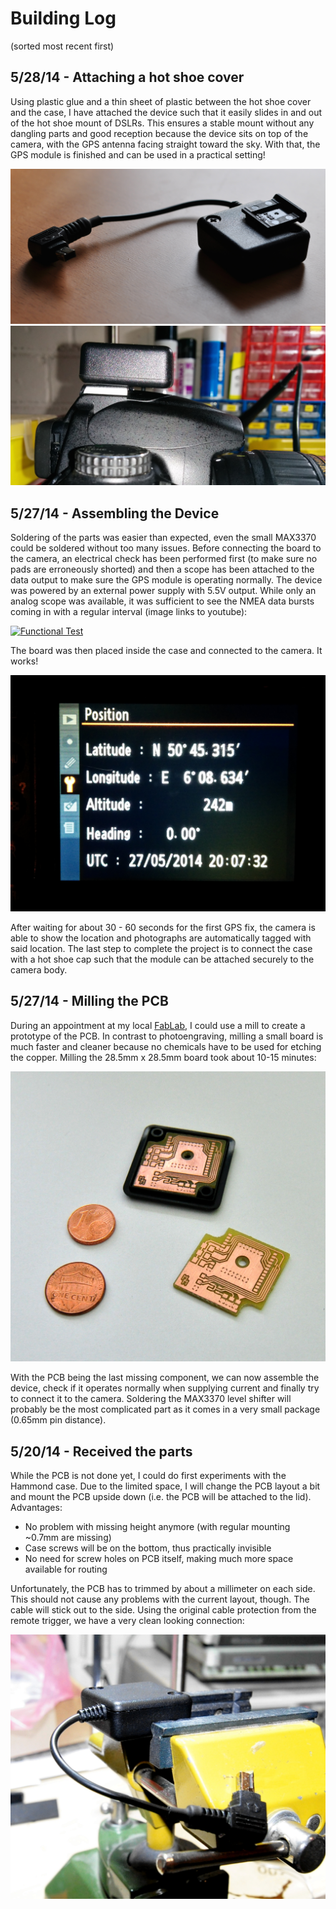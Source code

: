 Building Log
============

(sorted most recent first)

## 5/28/14 - Attaching a hot shoe cover

Using plastic glue and a thin sheet of plastic between the hot shoe cover and
the case, I have attached the device such that it easily slides in and out of
the hot shoe mount of DSLRs. This ensures a stable mount without any dangling
parts and good reception because the device sits on top of the camera, with the
GPS antenna facing straight toward the sky. With that, the GPS module is
finished and can be used in a practical setting!

![The finished device](finished.jpg)
![Mounted on a camera](mounted_side.jpg)


## 5/27/14 - Assembling the Device

Soldering of the parts was easier than expected, even the small MAX3370 could be
soldered without too many issues. Before connecting the board to the camera, an
electrical check has been performed first (to make sure no pads are erroneously
shorted) and then a scope has been attached to the data output to make sure the
GPS module is operating normally. The device was powered by an external power
supply with 5.5V output. While only an analog scope was available, it was
sufficient to see the NMEA data bursts coming in with a regular interval (image
links to youtube):

[![Functional Test](http://img.youtube.com/vi/M3ckGG12SQM/0.jpg)](http://www.youtube.com/watch?v=M3ckGG12SQM)

The board was then placed inside the case and connected to the camera. It works!

![Camera Display](camera.jpg)

After waiting for about 30 - 60 seconds for the first GPS fix, the camera is
able to show the location and photographs are automatically tagged with said
location. The last step to complete the project is to connect the case with a
hot shoe cap such that the module can be attached securely to the camera body.


## 5/27/14 - Milling the PCB

During an appointment at my local [FabLab](https://hci.rwth-aachen.de/fablab), I
could use a mill to create a prototype of the PCB. In contrast to
photoengraving, milling a small board is much faster and cleaner because no
chemicals have to be used for etching the copper. Milling the 28.5mm x 28.5mm
board took about 10-15 minutes:

![PCB](pcb.jpg)

With the PCB being the last missing component, we can now assemble the device,
check if it operates normally when supplying current and finally try to connect
it to the camera. Soldering the MAX3370 level shifter will probably be the most
complicated part as it comes in a very small package (0.65mm pin distance).


## 5/20/14 - Received the parts

While the PCB is not done yet, I could do first experiments with the Hammond
case. Due to the limited space, I will change the PCB layout a bit and mount the
PCB upside down (i.e. the PCB will be attached to the lid). Advantages:

- No problem with missing height anymore (with regular mounting ~0.7mm are
  missing)
- Case screws will be on the bottom, thus practically invisible
- No need for screw holes on PCB itself, making much more space available for
  routing

Unfortunately, the PCB has to trimmed by about a millimeter on each side. This
should not cause any problems with the current layout, though. The cable will
stick out to the side. Using the original cable protection from the remote
trigger, we have a very clean looking connection:

![Plastic Prototype](plastic_proto.jpg)
